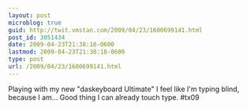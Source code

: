```yaml
---
layout: post
microblog: true
guid: http://twit.vmstan.com/2009/04/23/1600699141.html
post_id: 3051434
date: 2009-04-23T21:38:18-0600
lastmod: 2009-04-23T21:38:18-0600
type: post
url: /2009/04/23/1600699141.html
---
```

Playing with my new "daskeyboard Ultimate" I feel like I'm typing blind, because I am...  Good thing I can already touch type.  #tx09
